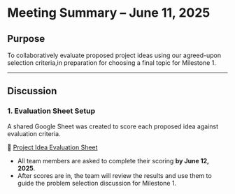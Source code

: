# Meeting Summary – June 11, 2025

## Purpose

To collaboratively evaluate proposed project ideas
using our agreed-upon selection criteria,in preparation
for choosing a final topic for Milestone 1.

---

## Discussion

### 1. Evaluation Sheet Setup

A shared Google Sheet was created to score each proposed idea
against  evaluation criteria.

📄 [Project Idea Evaluation Sheet](https://docs.google.com/spreadsheets/d/1VBgcDS6ossP5-b_4i9a2Xro_BOzlXnNFede8aASvTmw/edit?usp=sharing)

- All team members are asked to complete their scoring **by June 12, 2025**.
- After scores are in, the team will review the results and
use them to guide the problem selection discussion for Milestone 1.
